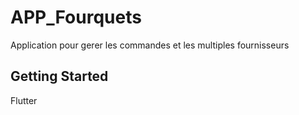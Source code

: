 # APP_Fourquets

Application pour gerer les commandes et les multiples fournisseurs

## Getting Started

Flutter
